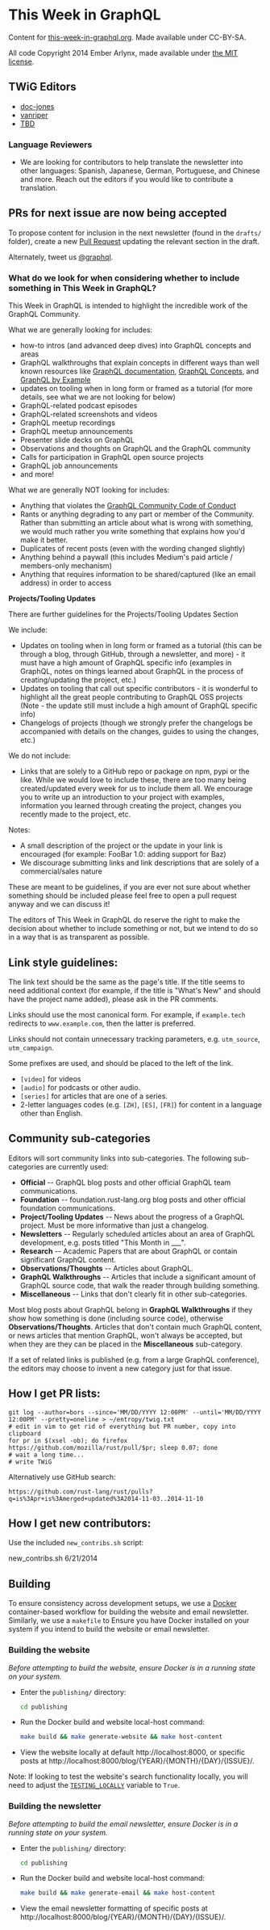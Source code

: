 This Week in GraphQL
=================

Content for [this-week-in-graphql.org](http://this-week-in-graphql.org). Made available under CC-BY-SA.

All code Copyright 2014 Ember Arlynx, made available under [the MIT
license](http://mit-license.org/).

## TWiG Editors

* [doc-jones](https://github.com/doc-jones)
* [vanriper](https://github.com/vanriper)
* [TBD](https://google.com)


### Language Reviewers

* We are looking for contributors to help translate the newsletter into other languages: Spanish, Japanese, German, Portuguese, and Chinese and more. Reach out the editors if you would like to contribute a translation.

## PRs for next issue are now being accepted

To propose content for inclusion in the next newsletter (found in the `drafts/`
folder), create a new [Pull Request](https://github.com/doc-jones/TWiG/pulls) updating the relevant section in the 
draft.

Alternately, tweet us [@graphql](https://twitter.com/graphql).

### What do we look for when considering whether to include something in This Week in GraphQL?

This Week in GraphQL is intended to highlight the incredible work of the GraphQL Community. 

What we are generally looking for includes:

* how-to intros (and advanced deep dives) into GraphQL concepts and areas
* GraphQL walkthroughs that explain concepts in different ways than well known resources like [GraphQL documentation](https://graphql.org), [GraphQL Concepts](https://learning.postman.com/open-technologies/specifications/graphql/concepts/), and [GraphQL by Example](https://google.com)
* updates on tooling when in long form or framed as a tutorial (for more details, see what we are not looking for below)
* GraphQL-related podcast episodes
* GraphQL-related screenshots and videos
* GraphQL meetup recordings
* GraphQL meetup announcements
* Presenter slide decks on GraphQL
* Observations and thoughts on GraphQL and the GraphQL community
* Calls for participation in GraphQL open source projects
* GraphQL job announcements
* and more!

What we are generally NOT looking for includes:

* Anything that violates the [GraphQL Community Code of Conduct](https://graphql.org/codeofconduct/)
* Rants or anything degrading to any part or member of the Community. Rather than submitting an article about what is wrong with something, we would much rather you write something that explains how you'd make it better.
* Duplicates of recent posts (even with the wording changed slightly)
* Anything behind a paywall (this includes Medium's paid article / members-only mechanism)
* Anything that requires information to be shared/captured (like an email address) in order to access

**Projects/Tooling Updates**

There are further guidelines for the Projects/Tooling Updates Section

We include:
* Updates on tooling when in long form or framed as a tutorial (this can be through a blog, through GitHub, through a newsletter, and more) - it must have a high amount of GraphQL specific info (examples in GraphQL, notes on things learned about GraphQL in the process of creating/updating the project, etc.)
* Updates on tooling that call out specific contributors - it is wonderful to highlight all the great people contributing to GraphQL OSS projects (Note - the update still must include a high amount of GraphQL specific info)
* Changelogs of projects (though we strongly prefer the changelogs be accompanied with details on the changes, guides to using the changes, etc.)

We do not include:
* Links that are solely to a GitHub repo or package on npm, pypi or the like. While we would love to include these, there are too many being created/updated every week for us to include them all. We encourage you to write up an introduction to your project with examples, information you learned through creating the project, changes you recently made to the project, etc.

Notes:
* A small description of the project or the update in your link is encouraged (for example: FooBar 1.0: adding support for Baz)
* We discourage submitting links and link descriptions that are solely of a commercial/sales nature

These are meant to be guidelines, if you are ever not sure about whether something should be included please feel free to open a pull request anyway and we can discuss it!

The editors of This Week in GraphQL do reserve the right to make the decision about whether to include something or not, but we intend to do so in a way that is as transparent as possible.

## Link style guidelines:

The link text should be the same as the page's title. If the title seems to need additional context (for example, if the title is "What's New" and should have the project name added), please ask in the PR comments.

Links should use the most canonical form. For example, if `example.tech` redirects to `www.example.com`, then the latter is preferred.

Links should not contain unnecessary tracking parameters, e.g. `utm_source`, `utm_campaign`.

Some prefixes are used, and should be placed to the left of the link.
- `[video]` for videos
- `[audio]` for podcasts or other audio.
- `[series]` for articles that are one of a series.
- 2-letter languages codes (e.g. `[ZH]`, `[ES]`, `[FR]`) for content in a language other than English.

## Community sub-categories

Editors will sort community links into sub-categories. The following sub-categories are currently used:
- **Official** -- GraphQL blog posts and other official GraphQL team communications.
- **Foundation** -- foundation.rust-lang.org blog posts and other official foundation communications.
- **Project/Tooling Updates** -- News about the progress of a GraphQL project. Must be more informative than just a changelog.
- **Newsletters** -- Regularly scheduled articles about an area of GraphQL development, e.g. posts titled "This Month in ___".
- **Research** -- Academic Papers that are about GraphQL or contain significant GraphQL content.
- **Observations/Thoughts** -- Articles about GraphQL.
- **GraphQL Walkthroughs** -- Articles that include a significant amount of GraphQL source code, that walk the reader through building something.
- **Miscellaneous** -- Links that don't clearly fit in other sub-categories.

Most blog posts about GraphQL belong in **GraphQL Walkthroughs** if they show how something is done (including source code), otherwise **Observations/Thoughts**. Articles that don't contain much GraphQL content, or news articles that mention GraphQL, won't always be accepted, but when they are they can be placed in the **Miscellaneous** sub-category.

If a set of related links is published (e.g. from a large GraphQL conference), the editors may choose to invent a new category just for that issue.

## How I get PR lists:

```
git log --author=bors --since='MM/DD/YYYY 12:00PM' --until='MM/DD/YYYY 12:00PM' --pretty=oneline > ~/entropy/twig.txt
# edit in vim to get rid of everything but PR number, copy into clipboard
for pr in $(xsel -ob); do firefox https://github.com/mozilla/rust/pull/$pr; sleep 0.07; done
# wait a long time...
# write TWiG
```

Alternatively use GitHub search:

```
https://github.com/rust-lang/rust/pulls?q=is%3Apr+is%3Amerged+updated%3A2014-11-03..2014-11-10
```

## How I get new contributors:

Use the included `new_contribs.sh` script:

  new_contribs.sh 6/21/2014

## Building

To ensure consistency across development setups, we use a [Docker](https://www.docker.com) container-based
workflow for building the website and email newsletter. Similarly, we use a `makefile` to Ensure you have Docker installed on your system if
you intend to build the website or email newsletter.

### Building the website

*Before attempting to build the website, ensure Docker is in a running state on your system.*

* Enter the `publishing/` directory:
  ```sh
  cd publishing
  ```
* Run the Docker build and website local-host command:
  ```sh
  make build && make generate-website && make host-content
  ```
* View the website locally at default http://localhost:8000, or specific posts
  at http://localhost:8000/blog/{YEAR}/{MONTH}/{DAY}/{ISSUE}/.

Note: If looking to test the website's search functionality locally, you will need to adjust the [`TESTING_LOCALLY`](https://github.com/rust-lang/this-week-in-rust/blob/dc127f17fcabbf0f058eb3d5a3febba434ddca83/pelicanconf.py#L7)
variable to `True`.

### Building the newsletter

*Before attempting to build the email newsletter, ensure Docker is in a running state on your system.*

* Enter the `publishing/` directory:
  ```sh
  cd publishing
  ```
* Run the Docker build and website local-host command:
  ```sh
  make build && make generate-email && make host-content
  ```
* View the email newsletter formatting of specific posts at
  http://localhost:8000/blog/{YEAR}/{MONTH}/{DAY}/{ISSUE}/.
